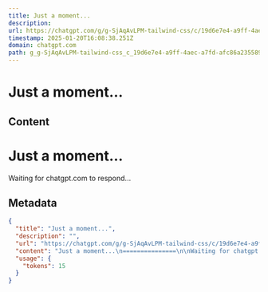 ```yaml
---
title: Just a moment...
description: 
url: https://chatgpt.com/g/g-SjAqAvLPM-tailwind-css/c/19d6e7e4-a9ff-4aec-a7fd-afc86a235589
timestamp: 2025-01-20T16:08:38.251Z
domain: chatgpt.com
path: g_g-SjAqAvLPM-tailwind-css_c_19d6e7e4-a9ff-4aec-a7fd-afc86a235589
---
```


# Just a moment...



## Content

Just a moment...
===============

Waiting for chatgpt.com to respond...

## Metadata

```json
{
  "title": "Just a moment...",
  "description": "",
  "url": "https://chatgpt.com/g/g-SjAqAvLPM-tailwind-css/c/19d6e7e4-a9ff-4aec-a7fd-afc86a235589",
  "content": "Just a moment...\n===============\n\nWaiting for chatgpt.com to respond...",
  "usage": {
    "tokens": 15
  }
}
```

